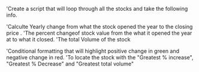 'Create a script that will loop through all the stocks and take the following info.

'Calculte Yearly change from what the stock opened the year  to  the closing price .
'The percent changeof stock value  from the what it opened the year at to what it closed.
'The total Volume of the stock

'Conditional formatting that will highlight positive change in green and negative change in red.
'To locate the stock with the "Greatest % increase", "Greatest % Decrease" and "Greatest total volume"
